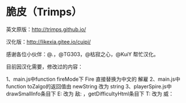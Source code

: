 # 脆皮（Trimps）

英文原版：http://trimps.github.io/

汉化版：http://likexia.gitee.io/cuipi/

感谢各位小伙伴：@*.*，@TG303，@枯寂之心，@KuiY  帮忙汉化。

目前因汉化需要，修改过的内容：

1、main.js中function fireMode下 Fire 直接替换为中文的 解雇
2、main.js中function toZalgo的返回值由 newString 改为 string
3、playerSpire.js中drawSmallInfo条目下 E: 改为 敌: ，getDifficultyHtml条目下 T: 改为 威：